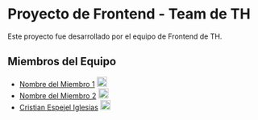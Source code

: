 # Proyecto de Frontend - Team de TH

Este proyecto fue desarrollado por el equipo de Frontend de TH.

## Miembros del Equipo


- [Nombre del Miembro 1](enlace_linkedin_miembro_1) [<img src="./src/assets/icono_linkedin.pngicono_linkedin.png" height="20" alt="LinkedIn">](enlace_linkedin_miembro_1)
- [Nombre del Miembro 2](enlace_linkedin_miembro_2) [<img src="./src/assets/icono_linkedin.pngicono_linkedin.png" height="20" alt="LinkedIn">](enlace_linkedin_miembro_2)
- [Cristian Espejel Iglesias](tu_enlace_linkedin) [<img src="./src/assets/icono_linkedin.pngicono_linkedin.png" height="20" alt="LinkedIn">](https://www.linkedin.com/in/cristianespe/)




